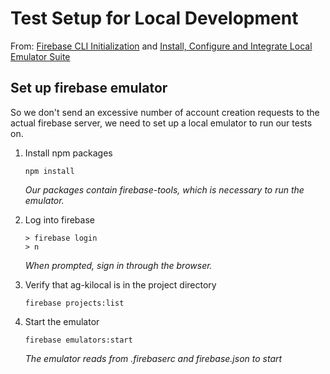 
# Test Setup for Local Development

From: [Firebase CLI Initialization](https://firebase.google.com/docs/cli#mac-linux-npm) and [Install, Configure and Integrate Local Emulator Suite](https://firebase.google.com/docs/emulator-suite/install_and_configure)

## Set up firebase emulator

So we don't send an excessive number of account creation requests to the actual firebase server, we need to set up a local emulator to run our tests on.

1. Install npm packages

    ```
    npm install
    ```

    _Our packages contain firebase-tools, which is necessary to run the emulator._

2. Log into firebase
    ```
    > firebase login
    > n
    ```
    _When prompted, sign in through the browser._

4. Verify that ag-kilocal is in the project directory

    ```
    firebase projects:list
    ```

5. Start the emulator 

    ```
    firebase emulators:start
    ```

    _The emulator reads from .firebaserc and firebase.json to start_